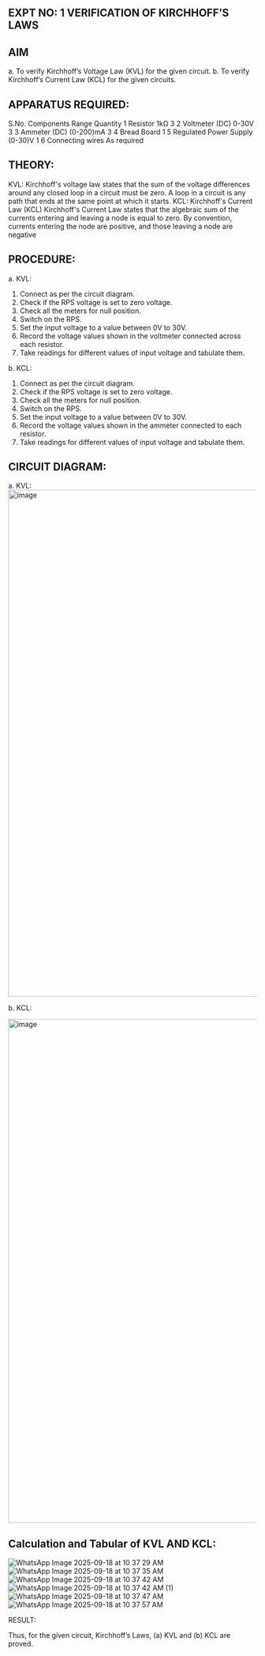 ## EXPT NO: 1	VERIFICATION OF KIRCHHOFF’S LAWS

## AIM
a.   To verify Kirchhoff’s Voltage Law (KVL) for the given circuit. 
b.   To verify Kirchhoff’s Current Law (KCL) for the given circuits.

## APPARATUS REQUIRED:
S.No.	Components	Range	Quantity
1	Resistor	1kΩ	3
2	Voltmeter (DC)	0-30V	3
3	Ammeter (DC)	(0-200)mA	3
4	Bread Board		1
5	Regulated Power Supply	(0-30)V	1
6	Connecting wires		As required

## THEORY:
KVL: Kirchhoff's voltage law states that the sum of the voltage differences around any closed loop in a circuit must be zero. A loop in a circuit is any path that ends at the same point at which it starts.
KCL:
Kirchhoff's Current Law (KCL) Kirchhoff's Current Law states that the algebraic sum of the currents entering and leaving a node is equal to zero. By convention, currents entering the node are positive, and those leaving a node are negative


## PROCEDURE:
a.   KVL:
1.   Connect as per the circuit diagram.
2.   Check if the RPS voltage is set to zero voltage.
3.   Check all the meters for null position.
4.   Switch on the RPS.
5.   Set the input voltage to a value between 0V to 30V.
6.   Record the voltage values shown in the voltmeter connected across each resistor.
7.   Take readings for different values of input voltage and tabulate them.


b.  KCL:
1.   Connect as per the circuit diagram.
2.   Check if the RPS voltage is set to zero voltage.
3.   Check all the meters for null position.
4.   Switch on the RPS.
5.   Set the input voltage to a value between 0V to 30V.
6.   Record the voltage values shown in the ammeter connected to each resistor.
7.   Take readings for different values of input voltage and tabulate them.

## CIRCUIT DIAGRAM:
a.   KVL:
<img width="1915" height="1026" alt="image" src="https://github.com/user-attachments/assets/08b93767-dc2a-462d-9aa1-8a0e14d6bea5" />

b.  KCL:

<img width="1919" height="1020" alt="image" src="https://github.com/user-attachments/assets/bf0785d5-a8f3-4546-8e7b-8f19e9e55009" />

## Calculation and Tabular of KVL AND KCL:
![WhatsApp Image 2025-09-18 at 10 37 29 AM](https://github.com/user-attachments/assets/590edee3-4345-42d5-adbb-9212e34f9da5)
![WhatsApp Image 2025-09-18 at 10 37 35 AM](https://github.com/user-attachments/assets/ddfe777b-548f-47bb-9e7e-8243493b02a9)
![WhatsApp Image 2025-09-18 at 10 37 42 AM](https://github.com/user-attachments/assets/196fc583-f0db-48be-bfc2-04b7b390fbcd)
![WhatsApp Image 2025-09-18 at 10 37 42 AM (1)](https://github.com/user-attachments/assets/0763badd-9a18-4eca-9eb9-05ca357f5da1)
![WhatsApp Image 2025-09-18 at 10 37 47 AM](https://github.com/user-attachments/assets/c4c3a21f-8994-4fba-97af-d16d8c159b5d)
![WhatsApp Image 2025-09-18 at 10 37 57 AM](https://github.com/user-attachments/assets/ddd188fb-1c2d-4cfd-81fd-76eaca25776b)


RESULT:

Thus, for the given circuit, Kirchhoff’s Laws, (a) KVL and (b) KCL are proved.
